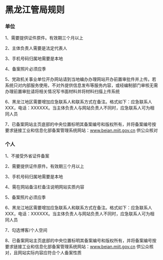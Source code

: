 

# 黑龙江管局规则

### 单位

1、需要提供证件原件。有效期三个月以上                                                                                                              

2、主体负责人需要是法定代表人                                                                                                                                               

3、手机号码归属地需要是本地                                                                                                                                    

4、备案照片必须应季                                                                                          

5、党政机关事业单位开办网站请到当地编办办理网站开办前置审批件并上传。若系统只对内部服务使用，不对外提供信息发布等服务内容，或经编制部门审核无需办理前置审批请将相关情况写书面材料并将材料扫描上传系统                                                                        

6、黑龙江地区需要增加应急联系人和联系方式在备注。格式如下：应急联系人XXX，电话：XXXXXX。当主体负责人与网站负责人不同时，应急联系人可为相同人员

7、已备案网站主页底部的中央位置标明其备案编号和版权所有，并将备案编号按要求链接工业和信息化部备案管理系统网站：www.beian.miit.gov.cn 供公众核对 

### 个人

1、不接受外省证件备案                                                                                                               

2、需要提供证件原件。有效期三个月以上                                                                                                                        

3、手机号码归属地需要是本地                                                                                                           

4、需在网站备注栏备注说明网站实质内容                                                                                      

5、备案照片必须应季                                                                                                              

6、黑龙江地区需要增加应急联系人和联系方式在备注。格式如下：应急联系人XXX，电话：XXXXXX。当主体负责人与网站负责人不同时，应急联系人可为相同人员                                                                   

7、勾选博客/个人空间                                                                                                               

8、已备案网站主页底部的中央位置标明其备案编号和版权所有，并将备案编号按要求链接工业和信息化部备案管理系统网站：www.beian.miit.gov.cn 供公众核对，且网站实际内容应符合个人备案性质  